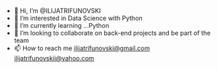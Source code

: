 - 👋 Hi, I’m @ILIJATRIFUNOVSKI
- 👀 I’m interested in Data Science with Python
- 🌱 I’m currently learning ...Python
- 💞️ I’m looking to collaborate on back-end projects and be part of the team
- 📫 How to reach me ilijatrifunovski@gmail.com  ilijatrifunovskii@yahoo.com

<!---
ILIJATRIFUNOVSKI/ILIJATRIFUNOVSKI is a ✨ special ✨ repository because its `README.md` (this file) appears on your GitHub profile.
You can click the Preview link to take a look at your changes.
--->
